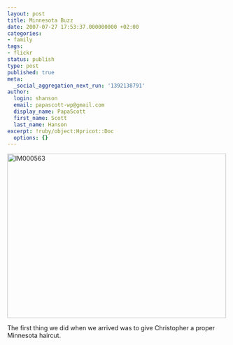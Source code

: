 ```yaml
---
layout: post
title: Minnesota Buzz
date: 2007-07-27 17:53:37.000000000 +02:00
categories:
- family
tags:
- flickr
status: publish
type: post
published: true
meta:
  _social_aggregation_next_run: '1392138791'
author:
  login: shanson
  email: papascott-wp@gmail.com
  display_name: PapaScott
  first_name: Scott
  last_name: Hanson
excerpt: !ruby/object:Hpricot::Doc
  options: {}
---
```

<p><a href="http://www.flickr.com/photos/papascott/917670366/" title="Photo Sharing"><img src="http://farm2.static.flickr.com/1304/917670366_1152e8a4e0.jpg" width="500" height="375" alt="IM000563" /></a></p>
<p>The first thing we did when we arrived was to give Christopher a proper Minnesota haircut. </p>
